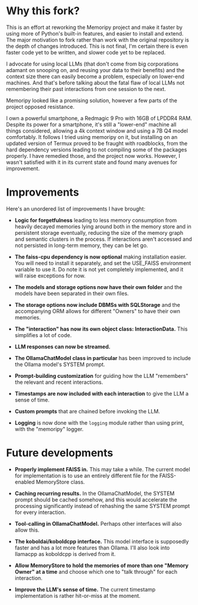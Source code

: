 # Why this fork?

This is an effort at reworking the Memoripy project and make it faster by using more of Python's built-in features, and easier to install and extend. The major motivation to fork rather than work with the original repository is the depth of changes introduced. This is not final, I'm certain there is even faster code yet to be written, and slower code yet to be replaced.

I advocate for using local LLMs (that don't come from big corporations adamant on snooping on, and reusing your data to their benefits) and the context size there can easily become a problem, especially on lower-end machines. And that's before talking about the fatal flaw of local LLMs not remembering their past interactions from one session to the next.

Memoripy looked like a promising solution, however a few parts of the project opposed resistance.

I own a powerful smartphone, a Redmagic 9 Pro with 16GB of LPDDR4 RAM. Despite its power for a smartphone, it's still a "lower-end" machine all things considered, allowing a 4k context window and using a 7B Q4 model comfortably. It follows I tried using memoripy on it, but installing on an updated version of Termux proved to be fraught with roadblocks, from the hard dependency versions leading to not compiling some of the packages properly. I have remedied those, and the project now works. However, I wasn't satisfied with it in its current state and found many avenues for improvement.

# Improvements

Here's an unordered list of improvements I have brought:

- **Logic for forgetfulness** leading to less memory consumption from heavily decayed memories lying around both in the memory store and in persistent storage eventually, reducing the size of the memory graph and semantic clusters in the process. If interactions aren't accessed and not persisted in long-term memory, they can be let go.

- **The faiss-cpu dependency is now optional** making installation easier. You will need to install it separately, and set the USE_FAISS environment variable to use it. Do note it is not yet completely implemented, and it will raise exceptions for now.

- **The models and storage options now have their own folder** and the models have been separated in their own files.

- **The storage options now include DBMSs with SQLStorage** and the accompanying ORM allows for different "Owners" to have their own memories.

- **The "interaction" has now its own object class: InteractionData.** This simplifies a lot of code.

- **LLM responses can now be streamed.**

- **The OllamaChatModel class in particular** has been improved to include the Ollama model's SYSTEM prompt.

- **Prompt-building customization** for guiding how the LLM "remembers" the relevant and recent interactions.

- **Timestamps are now included with each interaction** to give the LLM a sense of time.

- **Custom prompts** that are chained before invoking the LLM.

- **Logging** is now done with the ```logging``` module rather than using print, with the "memoripy" logger.

# Future developments

- **Properly implement FAISS in.** This may take a while. The current model for implementation is to use an entirely different file for the FAISS-enabled MemoryStore class.

- **Caching recurring results.** In the OllamaChatModel, the SYSTEM prompt should be cached somehow, and this would accelerate the processing significantly instead of rehashing the same SYSTEM prompt for every interaction.

- **Tool-calling in OllamaChatModel.** Perhaps other interfaces will also allow this.

- **The koboldai/koboldcpp interface.** This model interface is supposedly faster and has a lot more features than Ollama. I'll also look into llamacpp as koboldcpp is derived from it. 

- **Allow MemoryStore to hold the memories of more than one "Memory Owner" at a time** and choose which one to "talk through" for each interaction.

- **Improve the LLM's sense of time.** The current timestamp implementation is rather hit-or-miss at the moment.

